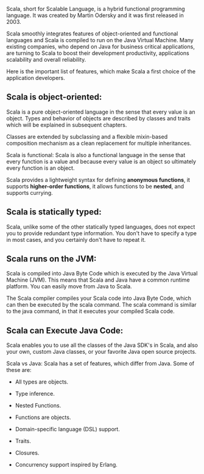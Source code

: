 Scala, short for Scalable Language, is a hybrid functional programming language. It was created by Martin Odersky and it was first released in 2003.

Scala smoothly integrates features of object-oriented and functional languages and Scala is compiled to run on the Java Virtual Machine. Many existing companies, who depend on Java for business critical applications, are turning to Scala to boost their development productivity, applications scalability and overall reliability.

Here is the important list of features, which make Scala a first choice of the application developers.

## Scala is object-oriented:
Scala is a pure object-oriented language in the sense that every value is an object. Types and behavior of objects are described by classes and traits which will be explained in subsequent chapters.

Classes are extended by subclassing and a flexible mixin-based composition mechanism as a clean replacement for multiple inheritances.

 

Scala is functional:
Scala is also a functional language in the sense that every function is a value and because every value is an object so ultimately every function is an object.

Scala provides a lightweight syntax for defining **anonymous functions**, it supports **higher-order functions**, it allows functions to be **nested**, and supports currying. 

 

## Scala is statically typed:
Scala, unlike some of the other statically typed languages, does not expect you to provide redundant type information. You don't have to specify a type in most cases, and you certainly don't have to repeat it.

 

## Scala runs on the JVM:
Scala is compiled into Java Byte Code which is executed by the Java Virtual Machine (JVM). This means that Scala and Java have a common runtime platform. You can easily move from Java to Scala.

The Scala compiler compiles your Scala code into Java Byte Code, which can then be executed by the scala command. The scala command is similar to the java command, in that it executes your compiled Scala code.

 

## Scala can Execute Java Code:
Scala enables you to use all the classes of the Java SDK's in Scala, and also your own, custom Java classes, or your favorite Java open source projects.

 

Scala vs Java:
Scala has a set of features, which differ from Java. Some of these are:

- All types are objects.

- Type inference.

- Nested Functions.

- Functions are objects.

- Domain-specific language (DSL) support.

- Traits.

- Closures.

- Concurrency support inspired by Erlang.